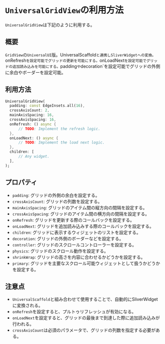 # `UniversalGridView`の利用方法

`UniversalGridView`は下記のように利用する。

## 概要

`GridView`の`UniversalUI`版。UniversalScaffold`と連携しSliverWidgetへの変換。`onRefresh`を設定可能でグリッドの更新を可能にする。`onLoadNext`を設定可能でグリッドの追加読み込みを可能にする。`padding`や`decoration`を設定可能でグリッドの外側に余白やボーダーを設定可能。

## 利用方法

```dart
UniversalGridView(
  padding: const EdgeInsets.all(16),
  crossAxisCount: 2,
  mainAxisSpacing: 16,
  crossAxisSpacing: 16,
  onRefresh: () async {
      // TODO: Implement the refresh logic.
  },
  onLoadNext: () async {
      // TODO: Implement the load next logic.
  },
  children: [
      // Any widget.
  ],
);
```

## プロパティ

- `padding`: グリッドの外側の余白を設定する。
- `crossAxisCount`: グリッドの列数を設定する。
- `mainAxisSpacing`: グリッドのアイテム間の縦方向の間隔を設定する。
- `crossAxisSpacing`: グリッドのアイテム間の横方向の間隔を設定する。
- `onRefresh`: グリッドを更新する際のコールバックを設定する。
- `onLoadNext`: グリッドを追加読み込みする際のコールバックを設定する。
- `children`: グリッドに表示するウィジェットのリストを設定する。
- `decoration`: グリッドの外側のボーダーなどを設定する。
- `controller`: グリッドのスクロールコントローラーを設定する。
- `physics`: グリッドのスクロール動作を設定する。
- `shrinkWrap`: グリッドの高さを内容に合わせるかどうかを設定する。
- `primary`: グリッドを主要なスクロール可能ウィジェットとして扱うかどうかを設定する。

## 注意点

- `UniversalScaffold`と組み合わせて使用することで、自動的にSliverWidgetに変換される。
- `onRefresh`を設定すると、プルトゥリフレッシュが有効になる。
- `onLoadNext`を設定すると、グリッドの最後まで到達した際に追加読み込みが行われる。
- `crossAxisCount`は必須のパラメータで、グリッドの列数を指定する必要がある。
